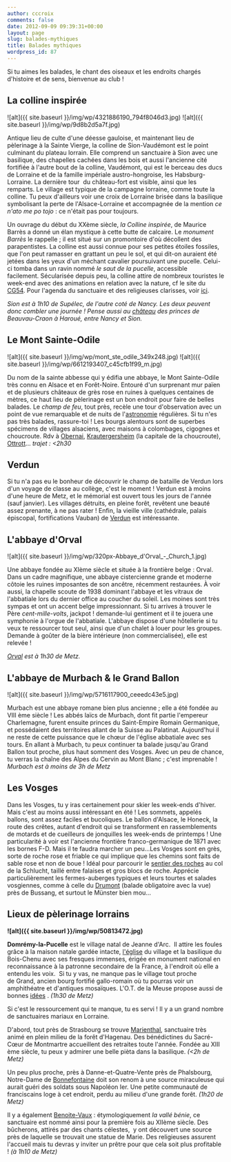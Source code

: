 ```yaml
---
author: cccroix
comments: false
date: 2012-09-09 09:39:31+00:00
layout: page
slug: balades-mythiques
title: Balades mythiques
wordpress_id: 87
---
```


Si tu aimes les balades, le chant des oiseaux et les endroits chargés d'histoire et de sens, bienvenue au club !

## La colline inspirée

![alt]({{ site.baseurl }}/img/wp/4321886190_794f8046d3.jpg)
![alt]({{ site.baseurl }}/img/wp/9d8b2d5a7f.jpg)

Antique lieu de culte d'une déesse gauloise, et maintenant lieu de pèlerinage à la Sainte Vierge, la colline de Sion-Vaudémont est le point culminant du plateau lorrain. Elle comprend un sanctuaire à Sion avec une basilique, des chapelles cachées dans les bois et aussi l'ancienne cité fortifiée à l'autre bout de la colline, Vaudémont, qui est le berceau des ducs de Lorraine et de la famille impériale austro-hongroise, les Habsburg-Lorraine. La dernière tour  du château-fort est visible, ainsi que les remparts. Le village est typique de la campagne lorraine, comme toute la colline. Tu peux d'ailleurs voir une croix de Lorraine brisée dans la basilique symbolisant la perte de l'Alsace-Lorraine et accompagnée de la mention _ce n'ato me po tojo_ : ce n'était pas pour toujours.


Un ouvrage du début du XXème siècle, _la Colline inspirée_, de Maurice Barrès a donné un élan mystique à cette butte de calcaire. Le _monument Barrès_ le rappelle ; il est situé sur un promontoire d'où décollent des parapentistes. La colline est aussi connue pour ses petites étoiles fossiles, que l'on peut ramasser en grattant un peu le sol, et qui dit-on auraient été jetées dans les yeux d'un méchant cavalier poursuivant une pucelle. Celui-ci tomba dans un ravin nommé _le saut de la pucelle_, accessible facilement. Sécularisée depuis peu, la colline attire de nombreux touristes le week-end avec des animations en relation avec la nature, cf le site du [CG54](http://www.sion.cg54.fr/). Pour l'agenda du sanctuaire et des religieuses clarisses, voir [ici](http://www.catholique-nancy.fr/a-votre-service/les-services-diocesains/spiritualite/lieux-daccueil-spirituel/sanctuaire-de-sion).

_Sion est à 1h10 de Supélec, de l'autre coté de Nancy. Les deux peuvent donc combler une journée ! Pense aussi au [château](http://www.chateaudeharoue.fr/) des princes de Beauvau-Craon à Haroué, entre Nancy et Sion._

## Le Mont Sainte-Odile

![alt]({{ site.baseurl }}/img/wp/mont_ste_odile_349x248.jpg)
![alt]({{ site.baseurl }}/img/wp/6612193407_c45cfb1f99_m.jpg)

Du nom de la sainte abbesse qui y édifia une abbaye, le Mont Sainte-Odile très connu en Alsace et en Forêt-Noire. Entouré d'un surprenant mur païen et de plusieurs châteaux de grès rose en ruines à quelques centaines de mètres, ce haut lieu de pèlerinage est un bon endroit pour faire de belles balades. Le _champ de feu_, tout près, recèle une tour d'observation avec un point de vue remarquable et de nuits de l'[astronomie](http://www.astrosurf.com/astrocdf67/) régulières.
Si tu n'es pas très balades, rassure-toi ! Les bourgs alentours sont de superbes spécimens de villages alsaciens, avec maisons à colombages, cigognes et choucroute. Rdv à [Obernai](http://fr.wikipedia.org/wiki/Obernai), [Krautergersheim](http://www.krautergersheim.com/) (la capitale de la choucroute), [Ottrott](http://www.ottrott.com/)...
_trajet : <2h30_

## Verdun

Si tu n'a pas eu le bonheur de découvrir le champ de bataille de Verdun lors d'un voyage de classe au collège, c'est le moment ! Verdun est à moins d'une heure de Metz, et le mémorial est ouvert tous les jours de l'année (sauf janvier). Les villages détruits, en pleine forêt, revêtent une beauté assez prenante, à ne pas rater ! Enfin, la vieille ville (cathédrale, palais épiscopal, fortifications Vauban) de [Verdun](http://verdun-tourisme.fr/) est intéressante.

## L'abbaye d'Orval

![alt]({{ site.baseurl }}/img/wp/320px-Abbaye_d'Orval_-_Church_1.jpg)

Une abbaye fondée au XIème siècle et située à la frontière belge : Orval. Dans un cadre magnifique, une abbaye cistercienne grande et moderne côtoie les ruines imposantes de son ancêtre, récemment restaurées. À voir aussi, la chapelle scoute de 1938 dominant l'abbaye et les vitraux de l'abbatiale lors du dernier office au coucher du soleil.
Les moines sont très sympas et ont un accent belge impressionnant. Si tu arrives à trouver le Père _cent-mille-volts_, jackpot ! demande-lui gentiment et il te jouera une symphonie à l'orgue de l'abbatiale. L'abbaye dispose d'une hôtellerie si tu veux te ressourcer tout seul, ainsi que d'un chalet à louer pour les groupes. Demande à goûter de la bière intérieure (non commercialisée), elle est relevée !

_[Orval](http://www.orval.be/fr/) est à 1h30 de Metz._


## L'abbaye de Murbach & le Grand Ballon

![alt]({{ site.baseurl }}/img/wp/5716117900_ceeedc43e5.jpg)

Murbach est une abbaye romane bien plus ancienne ; elle a été fondée au VIII ème siècle ! Les abbés laïcs de Murbach, dont fit partie l'empereur Charlemagne, furent ensuite princes du Saint-Empire Romain Germanique, et possédaient des territoires allant de la Suisse au Palatinat. Aujourd'hui il ne reste de cette puissance que le chœur de l'église abbatiale avec ses tours.
En allant à Murbach, tu peux continuer ta balade jusqu'au Grand Ballon tout proche, plus haut somment des Vosges. Avec un peu de chance, tu verras la chaîne des Alpes du Cervin au Mont Blanc ; c'est imprenable !
_Murbach est à moins de 3h de Metz_

## Les Vosges

Dans les Vosges, tu y iras certainement pour skier les week-ends d'hiver. Mais c'est au moins aussi intéressant en été ! Les sommets, appelés ballons, sont assez faciles et bucoliques. Le ballon d'Alsace, le Honeck, la route des crêtes, autant d'endroit qui se transforment en rassemblements de motards et de cueilleurs de jonquilles les week-ends de printemps ! Une particularité à voir est l'ancienne frontière franco-germanique de 1871 avec les bornes F-D. Mais il te faudra marcher un peu...Les Vosges sont en grès, sorte de roche rose et friable ce qui implique que les chemins sont faits de sable rose et non de boue ! Idéal pour parcourir le [sentier des roches](http://de.wikipedia.org/wiki/Sentier_des_Roches) au col de la Schlucht, taillé entre falaises et gros blocs de roche.
Apprécie particulièrement les fermes-auberges typiques et leurs tourtes et salades vosgiennes, comme à celle du [Drumont](http://www.suivezletrefle.com/ferme-auberge/138-ferme-auberge-le-drumont.html) (balade obligatoire avec la vue) près de Bussang, et surtout le Münster bien mou...

## Lieux de pèlerinage lorrains

**![alt]({{ site.baseurl }}/img/wp/50813472.jpg)**

**Domrémy-la-Pucelle** est le village natal de Jeanne d'Arc.  Il attire les foules grâce à la maison natale gardée intacte, [l'église](http://www.catholique-vosges.fr/eglise-natale-de-jeanne-d-arc,2610) du village et la basilique du Bois-Chenu avec ses fresques immenses, érigée en monument national en reconnaissance à la patronne secondaire de la France, à l'endroit où elle a entendu les voix.  Si tu y vas, ne manque pas le village tout proche de Grand, ancien bourg fortifié gallo-romain où tu pourras voir un amphithéatre et d'antiques mosaïques. L'O.T. de la Meuse propose aussi de bonnes [idées](http://www.tourisme-meuse.com/fr/1034/pages/d/0/0/page/0) . _(1h30 de Metz)_

Si c'est le ressourcement qui te manque, tu es servi ! Il y a un grand nombre de sanctuaires mariaux en Lorraine.

D'abord, tout près de Strasbourg se trouve [Marienthal](http://www.basiliquemarienthal.fr/), sanctuaire très animé en plein milieu de la forêt d'Hagenau. Des bénédictines du Sacré-Cœur de Montmartre accueillent des retraites toute l'année. Fondée au XIII ème siècle, tu peux y admirer une belle pièta dans la basilique. _(<2h de Metz)_

Un peu plus proche, près à Danne-et-Quatre-Vente près de Phalsbourg, Notre-Dame de [Bonnefontaine](http://cathophalsbourg.over-blog.com/categorie-12103185.html) doit son renom à une source miraculeuse qui aurait guéri des soldats sous Napoléon Ier. Une petite communauté de franciscains loge à cet endroit, perdu au milieu d'une grande forêt. _(1h20 de Metz)_

Il y a également [Benoite-Vaux](http://catholique-verdun.cef.fr/spip/spip.php?article138) : étymologiquement _la_ _vallé bénie_, ce sanctuaire est nommé ainsi pour la première fois au XIIème siècle. Des bûcherons, attirés par des chants célestes,  y ont découvert une source près de laquelle se trouvait une statue de Marie. Des religieuses assurent l'accueil mais tu devras y inviter un prêtre pour que cela soit plus profitable ! _(à 1h10 de Metz)_
